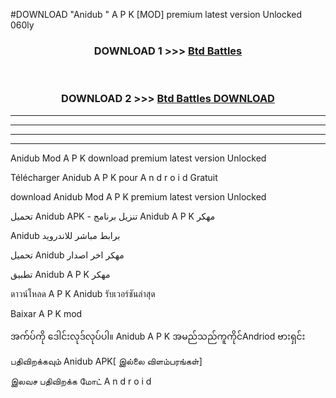#DOWNLOAD "Anidub " A P K [MOD] premium latest version Unlocked 060ly 



<div align="center">

<h3>DOWNLOAD 1 >>> <a href="https://getmod1.web.app/?judule=Btd Battles">Btd Battles</a></h3><br>

<h3>DOWNLOAD 2 >>> <a href="https://getmod1.web.app/?judule=Btd Battles">Btd Battles DOWNLOAD</a></h3>

</div>


----------------------------------------------------------

----------------------------------------------------------

----------------------------------------------------------

----------------------------------------------------------


Anidub  Mod A P K download premium latest version Unlocked

Télécharger  Anidub  A P K pour A n d r o i d Gratuit

download Anidub  Mod A P K premium latest version Unlocked

تحميل Anidub  APK - تنزيل برنامج Anidub  A P K مهكر

Anidub  برابط مباشر للاندرويد

تحميل Anidub  مهكر اخر اصدار

تطبيق Anidub  A P K مهكر

ดาวน์โหลด A P K Anidub  รับเวอร์ชันล่าสุด

Baixar A P K mod

အက်ပ်ကို ဒေါင်းလုဒ်လုပ်ပါ။ Anidub  A P K အမည်သည်ကူကိုင်Andriod ဗားရှင်း

பதிவிறக்கவும் Anidub  APK[ இல்லை விளம்பரங்கள்] 
 
இலவச பதிவிறக்க மோட் A n d r o i d



